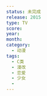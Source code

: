 ```yaml
---
status: 未完成
release: 2015
type: TV
score:
year:
month:
category:
  - 动漫
tags:
  - C类
  - 漫改
  - 恋爱
  - 少女
  - 
---
```

